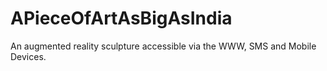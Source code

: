 # APieceOfArtAsBigAsIndia
An augmented reality sculpture accessible via the WWW, SMS and Mobile Devices.
